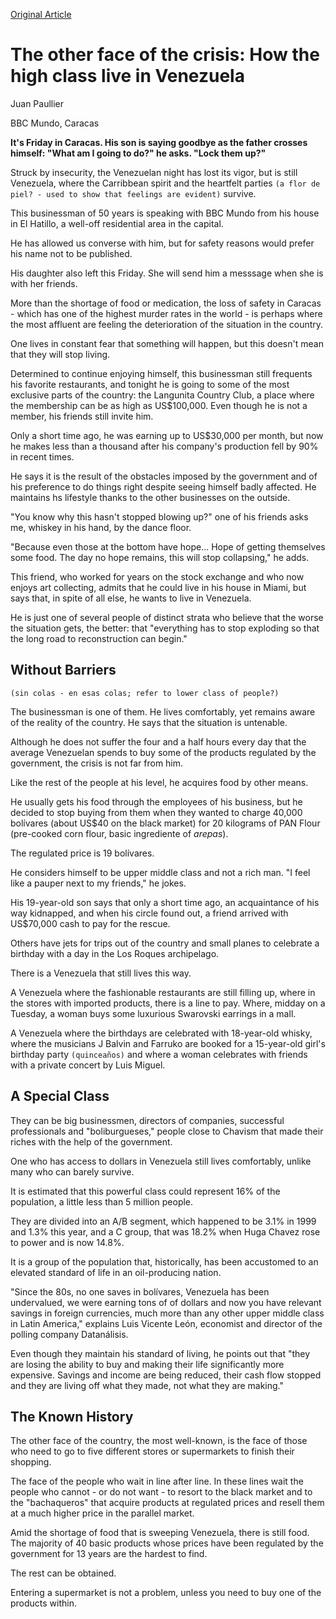 [Original Article](http://www.bbc.com/mundo/noticias-america-latina-36680377)

# The other face of the crisis: How the high class live in Venezuela

Juan Paullier

BBC Mundo, Caracas

**It's Friday in Caracas. His son is saying goodbye as the father crosses himself: "What am I going to do?" he asks. "Lock them up?"**

Struck by insecurity, the Venezuelan night has lost its vigor, but is still Venezuela, where the Carribbean spirit and the heartfelt parties `(a flor de piel? - used to show that feelings are evident)` survive.

This businessman of 50 years is speaking with BBC Mundo from his house in El Hatillo, a well-off residential area in the capital.

He has allowed us converse with him, but for safety reasons would prefer his name not to be published.

His daughter also left this Friday. She will send him a messsage when she is with her friends.

More than the shortage of food or medication, the loss of safety in Caracas - which has one of the highest murder rates in the world - is perhaps where the most affluent are feeling the deterioration of the situation in the country.

One lives in constant fear that something will happen, but this doesn't mean that they will stop living.

Determined to continue enjoying himself, this businessman still frequents his favorite restaurants, and tonight he is going to some of the most exclusive parts of the country: the Langunita Country Club, a place where the membership can be as high as US$100,000. Even though he is not a member, his friends still invite him.

Only a short time ago, he was earning up to US$30,000 per month, but now he makes less than a thousand after his company's production fell by 90% in recent times.

He says it is the result of the obstacles imposed by the government and of his preference to do things right despite seeing himself badly affected. He maintains hs lifestyle thanks to the other businesses on the outside.

"You know why this hasn't stopped blowing up?" one of his friends asks me, whiskey in his hand, by the dance floor.

"Because even those at the bottom have hope... Hope of getting themselves some food. The day no hope remains, this will stop collapsing," he adds.

This friend, who worked for years on the stock exchange and who now enjoys art collecting, admits that he could live in his house in Miami, but says that, in spite of all else, he wants to live in Venezuela.

He is just one of several people of distinct strata who believe that the worse the situation gets, the better: that "everything has to stop exploding so that the long road to reconstruction can begin."

## Without Barriers

`(sin colas - en esas colas; refer to lower class of people?)`

The businessman is one of them. He lives comfortably, yet remains aware of the reality of the country. He says that the situation is untenable.

Although he does not suffer the four and a half hours every day that the average Venezuelan spends to buy some of the products regulated by the government, the crisis is not far from him.

Like the rest of the people at his level, he acquires food by other means.

He usually gets his food through the employees of his business, but he decided to stop buying from them when they wanted to charge 40,000 bolívares (about US$40 on the black market) for 20 kilograms of PAN Flour (pre-cooked corn flour, basic ingrediente of *arepas*).

The regulated price is 19 bolívares.

He considers himself to be upper middle class and not a rich man. "I feel like a pauper next to my friends," he jokes.

His 19-year-old son says that only a short time ago, an acquaintance of his way kidnapped, and when his circle found out, a friend arrived with US$70,000 cash to pay for the rescue.

Others have jets for trips out of the country and small planes to celebrate a birthday with a day in the Los Roques archipelago.

There is a Venezuela that still lives this way.

A Venezuela where the fashionable restaurants are still filling up, where in the stores with imported products, there is a line to pay. Where, midday on a Tuesday, a woman buys some luxurious Swarovski earrings in a mall.

A Venezuela where the birthdays are celebrated with 18-year-old whisky, where the musicians J Balvin and Farruko are booked for a 15-year-old girl's birthday party `(quinceaños)` and where a woman celebrates with friends with a private concert by Luis Miguel.

## A Special Class

They can be big businessmen, directors of companies, successful professionals and "boliburgueses," people close to Chavism that made their riches with the help of the government.

One who has access to dollars in Venezuela still lives comfortably, unlike many who can barely survive.

It is estimated that this powerful class could represent 16% of the population, a little less than 5 million people.

They are divided into an A/B segment, which happened to be 3.1% in 1999 and 1.3% this year, and a C group, that was 18.2% when Huga Chavez rose to power and is now 14.8%.

It is a group of the population that, historically, has been accustomed to an elevated standard of life in an oil-producing nation.

"Since the 80s, no one saves in bolívares, Venezuela has been undervalued, we were earning tons of of dollars and now you have relevant savings in foreign currencies, much more than any other upper middle class in Latin America," explains Luis Vicente León, economist and director of the polling company Datanálisis.

Even though they maintain his standard of living, he points out that "they are losing the ability to buy and making their life significantly more expensive. Savings and income are being reduced, their cash flow stopped and they are living off what they made, not what they are making."

## The Known History

The other face of the country, the most well-known, is the face of those who need to go to five different stores or supermarkets to finish their shopping.

The face of the people who wait in line after line. In these lines wait the people who cannot - or do not want - to resort to the black market and to the "bachaqueros" that acquire products at regulated prices and resell them at a much higher price in the parallel market.

Amid the shortage of food that is sweeping Venezuela, there is still food. The majority of 40 basic products whose prices have been regulated by the government for 13 years are the hardest to find.

The rest can be obtained.

Entering a supermarket is not a problem, unless you need to buy one of the products within.
